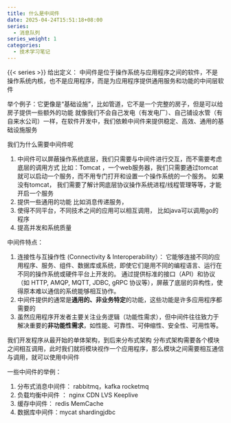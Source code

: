 ```yaml
---
title: 什么是中间件
date: 2025-04-24T15:51:18+08:00
series:
  - 消息队列
series_weight: 1
categories:
  - 技术学习笔记
---
```

{{< series >}}
给出定义： 中间件是位于操作系统与应用程序之间的软件，不是操作系统内核，也不是应用程序，而是为应用程序提供通用服务和功能的中间层软件

举个例子：它更像是“基础设施”，比如管道，它不是一个完整的房子，但是可以给房子提供一些额外的功能
就像我们不会自己发电（有发电厂）、自己铺设水管（有自来水公司）一样，在软件开发中，我们依赖中间件来提供稳定、高效、通用的基础设施服务

我们为什么需要中间件呢
1. 中间件可以屏蔽操作系统底层，我们只需要与中间件进行交互，而不需要考虑底层的调用方式
	比如：Tomcat ，一个web服务器，我们只需要通过tomcat就可以启动一个服务，而不用专门打开和设置一个操作系统的一个服务。
	如果没有tomcat， 我们需要了解计网底层协议操作系统进程/线程管理等等，才能开启一个服务
2. 提供一些通用的功能   比如消息传递服务，
3. 使得不同平台，不同技术之间的应用可以相互调用， 比如java可以调用go的程序
4. 提高并发和系统质量


中间件特点：
1. 连接性与互操作性 (Connectivity & Interoperability）： 它能够连接不同的应用程序、服务、组件、数据库或系统，即使它们是用不同的编程语言、运行在不同的操作系统或硬件平台上开发的。 
	通过提供标准的接口（API）和协议（如 HTTP, AMQP, MQTT, JDBC, gRPC 协议等），屏蔽了底层的异构性，使得原本难以通信的系统能够相互协作。
2. 中间件提供的通常是**通用的、非业务特定**的功能，这些功能是许多应用程序都需要的
3. 虽然应用程序开发者主要关注业务逻辑（功能性需求），但中间件往往致力于解决重要的**非功能性需求**，如性能、可靠性、可伸缩性、安全性、可用性等。


我们开发程序从最开始的单体架构，到后来分布式架构
分布式架构需要各个模块之间相互调用，此时我们就将模块视作一个应用程序，那么模块之间需要相互通信与调用，就可以使用中间件


一些中间件的举例：
1. 分布式消息中间件： rabbitmq，kafka rocketmq   
2. 负载均衡中间件 ： nginx  CDN LVS Keeplive
3. 缓存中间件： redis MemCache
4. 数据库中间件：mycat  shardingjdbc